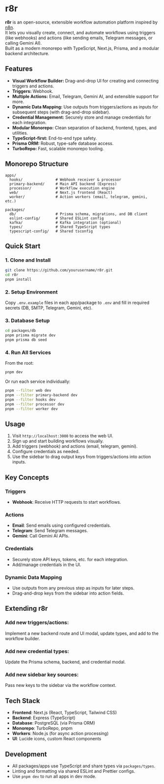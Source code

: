 # r8r

**r8r** is an open-source, extensible workflow automation platform inspired by [n8n](https://n8n.io/).  
It lets you visually create, connect, and automate workflows using triggers (like webhooks) and actions (like sending emails, Telegram messages, or calling Gemini AI).  
Built as a modern monorepo with TypeScript, Next.js, Prisma, and a modular backend architecture.



## Features

- **Visual Workflow Builder:** Drag-and-drop UI for creating and connecting triggers and actions.
- **Triggers:** Webhook.
- **Multiple Actions:** Email, Telegram, Gemini AI, and extensible support for more.
- **Dynamic Data Mapping:** Use outputs from triggers/actions as inputs for subsequent steps (with drag-and-drop sidebar).
- **Credential Management:** Securely store and manage credentials for each integration.
- **Modular Monorepo:** Clean separation of backend, frontend, types, and utilities.
- **TypeScript-first:** End-to-end type safety.
- **Prisma ORM:** Robust, type-safe database access.
- **TurboRepo:** Fast, scalable monorepo tooling.


## Monorepo Structure

```
apps/
  hooks/               # Webhook receiver & processor
  primary-backend/     # Main API backend (Express)
  processor/           # Workflow execution engine
  web/                 # Next.js frontend (React)
  worker/              # Action workers (email, telegram, gemini, etc.)

packages/
  db/                  # Prisma schema, migrations, and DB client
  eslint-config/       # Shared ESLint config
  kafka/               # Kafka integration (optional)
  types/               # Shared TypeScript types
  typescript-config/   # Shared tsconfig
```

## Quick Start

### 1. **Clone and Install**

```sh
git clone https://github.com/yourusername/r8r.git
cd r8r
pnpm install
```

### 2. **Setup Environment**

Copy `.env.example` files in each app/package to `.env` and fill in required secrets (DB, SMTP, Telegram, Gemini, etc).

### 3. **Database Setup**

```sh
cd packages/db
pnpm prisma migrate dev
pnpm prisma db seed
```

### 4. **Run All Services**

From the root:

```sh
pnpm dev
```

Or run each service individually:

```sh
pnpm --filter web dev
pnpm --filter primary-backend dev
pnpm --filter hooks dev
pnpm --filter processor dev
pnpm --filter worker dev
```


## Usage

1. Visit `http://localhost:3000` to access the web UI.
2. Sign up and start building workflows visually.
3. Add triggers (webhook) and actions (email, telegram, gemini).
4. Configure credentials as needed.
5. Use the sidebar to drag output keys from triggers/actions into action inputs.


## Key Concepts

### Triggers

- **Webhook**: Receive HTTP requests to start workflows.

### Actions

- **Email**: Send emails using configured credentials.
- **Telegram**: Send Telegram messages.
- **Gemini**: Call Gemini AI APIs.

### Credentials

- Securely store API keys, tokens, etc. for each integration.
- Add/manage credentials in the UI.

### Dynamic Data Mapping

- Use outputs from any previous step as inputs for later steps.
- Drag-and-drop keys from the sidebar into action fields.


## Extending r8r

### Add new triggers/actions:

Implement a new backend route and UI modal, update types, and add to the workflow builder.

### Add new credential types:

Update the Prisma schema, backend, and credential modal.

### Add new sidebar key sources:

Pass new keys to the sidebar via the workflow context.


## Tech Stack

- **Frontend**: Next.js (React, TypeScript, Tailwind CSS)
- **Backend**: Express (TypeScript)
- **Database**: PostgreSQL (via Prisma ORM)
- **Monorepo**: TurboRepo, pnpm
- **Workers**: Node.js (for async action processing)
- **UI**: Lucide icons, custom React components


## Development

- All packages/apps use TypeScript and share types via `packages/types`.
- Linting and formatting via shared ESLint and Prettier configs.
- Use `pnpm dev` to run all apps in dev mode.